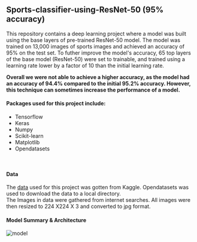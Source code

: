 ## Sports-classifier-using-ResNet-50 (95% accuracy)

This repository contains a deep learning project where a model was built using the base layers of pre-trained ResNet-50 model. The model was trained on 13,000 images of sports images and achieved an accuracy of 95% on the test set.
To futher improve the model's accuracy, 65 top layers of the base model (ResNet-50) were set to trainable, and trained using a learning rate lower by a factor of 10 than the initial learning rate.

**Overall we were not able to achieve a higher accuracy, as the model had an accuracy of 94.4% compared to the initial 95.2% accuracy. However, this technique can sometimes increase the performance of a model.**

#### Packages used for this project include:
- Tensorflow
- Keras
- Numpy
- Scikit-learn
- Matplotlib
- Opendatasets
<br/>

#### Data
The [data](https://www.kaggle.com/datasets/gpiosenka/sports-classification) used for this project was gotten from Kaggle. Opendatasets was used to download the data to a local directory.<br/>
The Images in data were gathered from internet searches. All images were then resized to 224 X224 X 3 and converted to jpg format. 
<br/>

#### Model Summary & Architecture

![model](https://github.com/Jeremyugo/Sports-classifier-using-ResNet-50/assets/36512525/e37a4f8e-ea15-40e0-aaa0-23698bb1e968)
